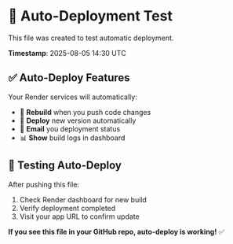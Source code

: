 # 🔄 Auto-Deployment Test

This file was created to test automatic deployment.

**Timestamp**: 2025-08-05 14:30 UTC

## ✅ Auto-Deploy Features

Your Render services will automatically:
- 🔄 **Rebuild** when you push code changes
- 🚀 **Deploy** new version automatically  
- 📧 **Email** you deployment status
- 📊 **Show** build logs in dashboard

## 🧪 Testing Auto-Deploy

After pushing this file:
1. Check Render dashboard for new build
2. Verify deployment completed
3. Visit your app URL to confirm update

**If you see this file in your GitHub repo, auto-deploy is working!** ✅